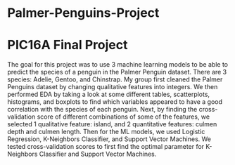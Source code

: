 # Palmer-Penguins-Project
# PIC16A Final Project
 The goal for this project was to use 3 machine learning models to be able to predict the species of a penguin in the Palmer Penguin dataset. There are 3 species: Adelie, Gentoo, and Chinstrap.
 My group first cleaned the Palmer Penguins dataset by changing qualitative features into integers. We then performed EDA by taking a look at some different tables, scatterplots, histograms, and boxplots to find which variables appeared to have a good correlation with the species of each penguin. Next, by finding the cross-validation score of different combinations of some of the features, we selected 1 qualitative feature: island, and 2 quantitative features: culmen depth and culmen length. Then for the ML models, we used Logistic Regression, K-Neighbors Classifier, and Support Vector Machines. We tested cross-validation scores to first find the optimal parameter for K-Neighbors Classifier and Support Vector Machines. 

